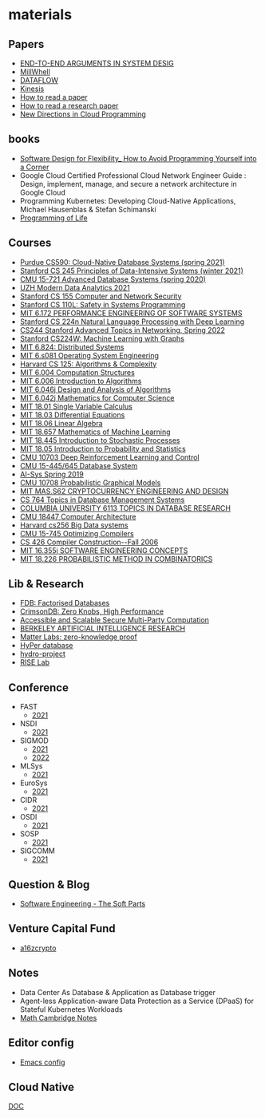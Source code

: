 # materials

## Papers

- [END-TO-END ARGUMENTS IN SYSTEM DESIG](./system_design/endtoend.pdf)
- [MillWhell](./system_design/MillWhell.pdf)
- [DATAFLOW](./system_design/dataflow.pdf)
- [Kinesis](./system_design/whitepaper-amazon-kinesis.pdf)
- [How to read a paper](https://web.stanford.edu/class/cs245/readings/how-to-read-a-paper.pdf)
- [How to read a research paper](https://www.eecs.harvard.edu/~michaelm/postscripts/ReadPaper.pdf)
- [New Directions in Cloud Programming](https://www.cidrdb.org/cidr2021/papers/cidr2021_paper16.pdf)

## books

- [Software Design for Flexibility_ How to Avoid Programming Yourself into a Corner](https://mitpress.mit.edu/books/software-design-flexibility)
- Google Cloud Certified Professional Cloud Network Engineer Guide : Design, implement, manage, and secure a network architecture in Google Cloud
- Programming Kubernetes: Developing Cloud-Native Applications, Michael Hausenblas & Stefan Schimanski
- [Programming of Life](https://www.krusch.com/books/evolution/Programming_Of_Life.pdf)

## Courses

- [Purdue CS590: Cloud-Native Database Systems (spring 2021)](https://www.cs.purdue.edu/homes/csjgwang/CloudNativeDB/)
- [Stanford CS 245 Principles of Data-Intensive Systems (winter 2021)](https://web.stanford.edu/class/cs245/)
- [CMU 15-721 Advanced Database Systems (spring 2020)](https://15721.courses.cs.cmu.edu/spring2020/)
- [UZH Modern Data Analytics 2021](https://www.ifi.uzh.ch/en/dast/teaching/SMDA21.html)
- [Stanford CS 155 Computer and Network Security](https://cs155.stanford.edu/syllabus.html)
- [Stanford CS 110L: Safety in Systems Programming](https://web.stanford.edu/class/cs110l/)
- [MIT 6.172 PERFORMANCE ENGINEERING OF SOFTWARE SYSTEMS](https://ocw.mit.edu/courses/6-172-performance-engineering-of-software-systems-fall-2018/)
- [Stanford CS 224n Natural Language Processing with Deep Learning](https://web.stanford.edu/class/cs224n/)
- [CS244 Stanford Advanced Topics in Networking, Spring 2022](https://2022-cs244.github.io/)
- [Stanford CS224W: Machine Learning with Graphs](http://web.stanford.edu/class/cs224w/)
- [MIT 6.824: Distributed Systems](https://pdos.csail.mit.edu/6.824/)
- [MIT 6.s081 Operating System Engineering](https://pdos.csail.mit.edu/6.828/2021/)
- [Harvard CS 125: Algorithms & Complexity](http://people.seas.harvard.edu/~cs125/fall16/schedule.htm)
- [MIT 6.004 Computation Structures](https://ocw.mit.edu/courses/6-004-computation-structures-spring-2009/)
- [MIT 6.006 Introduction to Algorithms](https://ocw.mit.edu/courses/6-006-introduction-to-algorithms-spring-2020/)
- [MIT 6.046j Design and Analysis of Algorithms](https://ocw.mit.edu/courses/6-006-introduction-to-algorithms-spring-2020/)
- [MIT 6.042j Mathematics for Computer Science](https://ocw.mit.edu/courses/6-042j-mathematics-for-computer-science-fall-2010/)
- [MIT 18.01 Single Variable Calculus](https://ocw.mit.edu/courses/18-01-single-variable-calculus-fall-2006/)
- [MIT 18.03 Differential Equations](https://ocw.mit.edu/courses/18-03-differential-equations-spring-2010/)
- [MIT 18.06 Linear Algebra](https://ocw.mit.edu/courses/18-06-linear-algebra-spring-2010/)
- [MIT 18.657 Mathematics of Machine Learning](https://ocw.mit.edu/courses/18-06-linear-algebra-spring-2010/)
- [MIT 18.445 Introduction to Stochastic Processes](https://ocw.mit.edu/courses/18-445-introduction-to-stochastic-processes-spring-2015/)
- [MIT 18.05 Introduction to Probability and Statistics](https://ocw.mit.edu/courses/18-05-introduction-to-probability-and-statistics-spring-2014/)
- [CMU 10703 Deep Reinforcement Learning and Control](https://www.andrew.cmu.edu/course/10-703/)
- [CMU 15-445/645 Database System](https://15445.courses.cs.cmu.edu/fall2021/)
- [AI-Sys Spring 2019](https://ucbrise.github.io/cs294-ai-sys-sp19/)
- [CMU 10708 Probabilistic Graphical Models](http://www.cs.cmu.edu/~mgormley/courses/10708/schedule.html)
- [MIT MAS.S62 CRYPTOCURRENCY ENGINEERING AND DESIGN](https://ocw.mit.edu/courses/mas-s62-cryptocurrency-engineering-and-design-spring-2018/)
- [CS 764 Topics in Database Management Systems](https://pages.cs.wisc.edu/~yxy/cs764-f20/index.html)
- [COLUMBIA UNIVERSITY 6113 TOPICS IN DATABASE RESEARCH](https://w6113.github.io/)
- [CMU 18447 Computer Architecture](https://www.youtube.com/c/cmu18447)
- [Harvard cs256 Big Data systems](http://daslab.seas.harvard.edu/classes/cs265/)
- [CMU 15-745 Optimizing Compilers](http://www.cs.cmu.edu/afs/cs/academic/class/15745-s06/web/)
- [CS 426 Compiler Construction--Fall 2006](http://polaris.cs.uiuc.edu/~padua/cs426/)
- [MIT 16.355j SOFTWARE ENGINEERING CONCEPTS](https://ocw.mit.edu/courses/16-355j-software-engineering-concepts-fall-2005/pages/syllabus/)
- [MIT 18.226 PROBABILISTIC METHOD IN COMBINATORICS](https://ocw.mit.edu/courses/18-226-probabilistic-method-in-combinatorics-fall-2020/)

## Lib & Research

- [FDB: Factorised Databases](https://fdbresearch.github.io/)
- [CrimsonDB: Zero Knobs, High Performance](https://demosubmitter.github.io/)
- [Accessible and Scalable Secure Multi-Party Computation](https://multiparty.org/)
- [BERKELEY ARTIFICIAL INTELLIGENCE RESEARCH](https://bair.berkeley.edu/)
- [Matter Labs: zero-knowledge proof](https://matter-labs.io/)
- [HyPer database](http://hyper-db.de/)
- [hydro-project](https://hydro-project.github.io/)
- [RISE Lab](https://rise.cs.berkeley.edu/)

## Conference

- FAST
  - [2021](https://www.usenix.org/conference/fast21/technical-sessions)
- NSDI
  - [2021](https://www.usenix.org/conference/nsdi21/technical-sessions)
- SIGMOD
  - [2021](https://2021.sigmod.org/index.shtml)
  - [2022](https://2022.sigmod.org/index.shtml)
- MLSys
  - [2021](https://proceedings.mlsys.org/paper/2021)
- EuroSys
  - [2021](https://2021.eurosys.org/)
- CIDR 
  - [2021](https://www.cidrdb.org/cidr2021/index.html)
- OSDI
  - [2021](https://www.usenix.org/conference/osdi21/technical-sessions)
- SOSP
  - [2021](https://sosp2021.mpi-sws.org/)
- SIGCOMM
  - [2021](https://dblp.org/db/conf/sigcomm/sigcomm2021.html)
    
## Question & Blog

- [Software Engineering - The Soft Parts](https://addyosmani.com/blog/software-engineering-soft-parts/)

##  Venture Capital Fund

- [a16zcrypto](https://a16zcrypto.com/)

## Notes

- Data Center As Database & Application as Database trigger
- Agent-less Application-aware Data Protection as a Service (DPaaS) for Stateful Kubernetes Workloads
- [Math Cambridge Notes](https://dec41.user.srcf.net/notes/)

## Editor config

- [Emacs config](https://github.com/wanglei4687/emacs_config)

## Cloud Native

[DOC](./cloud_native/README.md)
